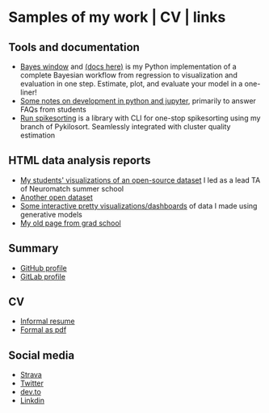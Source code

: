 # Samples of my work | CV | links
## Tools and documentation
* [Bayes window](https://github.com/mmyros/bayes-window) and [(docs here)](https://mmyros.github.io/bayes-book/index.html) is my Python implementation of a complete Bayesian workflow from regression to visualization and evaluation in one step. Estimate, plot, and evaluate your model in a one-liner!
* [Some notes on development in python and jupyter](http://dev.to/mmyros), primarily to answer FAQs from students
* [Run spikesorting](https://gitlab.com/mmyros/run_spikesorting) is a library with CLI for one-stop spikesorting using my branch of Pykilosort. Seamlessly integrated with cluster quality estimation

## HTML data analysis reports
* [My students' visualizations of an open-source dataset](https://mmyros.gitlab.io/ermines-steinmetz/) I led as a lead TA of Neuromatch summer school
* [Another open dataset](https://mmyros.github.io/data_pfc3/intro.html) 
* [Some interactive pretty visualizations/dashboards](http://mmyros.herokuapp.com/)  of data I made using generative models
* [My old page from grad school](http://mmyros.github.io/mmyros_iu.github.io/) 

## Summary
* [GitHub profile](https://github.com/mmyros)
* [GitLab profile](https://gitlab.com/mmyros)

## CV
* [Informal resume](https://mmyros.github.io/resume.html) 
* [Formal as pdf](https://github.com/mmyros/mmyros.github.io/blob/master/github_io/extras/CV_Myroshnychenko%2C_Maxym.pdf)

## Social media
* [Strava](https://www.strava.com/athletes/27873765) 
* [Twitter](https://twitter.com/mmyros)
* [dev.to](https://dev.to/mmyros)
* [Linkdin](https://www.linkedin.com/in/maxym-myroshnychenko-b79b2b51/)